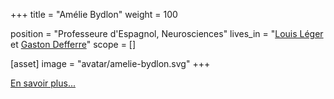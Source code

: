 +++
title = "Amélie Bydlon"
weight = 100

position = "Professeure d'Espagnol, Neurosciences"
lives_in = "[Louis Léger](/sites/louis-leger) et [Gaston Defferre](/sites/gaston-defferre)"
scope = []

[asset]
  image = "avatar/amelie-bydlon.svg"
+++

[En savoir plus...](/about-list/amélie-bydlon)
